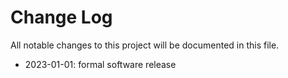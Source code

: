 # Change Log
All notable changes to this project will be documented in this file.  

- 2023-01-01: formal software release    

  
